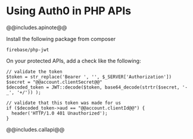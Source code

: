 # Using Auth0 in PHP APIs

@@includes.apinote@@

Install the following package from composer

    firebase/php-jwt

On your protected APIs, add a check like the following:

    // validate the token
    $token = str_replace('Bearer ', '', $_SERVER['Authorization'])
    $secret = "@@account.clientSecret@@"
    $decoded_token = JWT::decode($token, base64_decode(strtr($secret, '-_', '+/')) );

    // validate that this token was made for us
    if ($decoded_token->aud == "@@account.clientId@@") {
      header('HTTP/1.0 401 Unauthorized');
    }

@@includes.callapi@@
